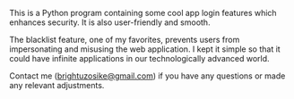 This is a Python program containing some cool app login features which enhances security.
It is also user-friendly and smooth.

The blacklist feature, one of my favorites, prevents users from impersonating and misusing the web application.
I kept it simple so that it could have infinite applications in our technologically advanced world.

Contact me (brightuzosike@gmail.com) if you have any questions or made any relevant adjustments.
